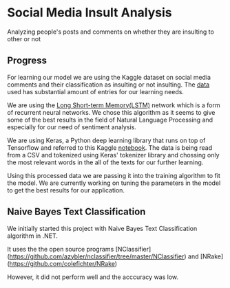 # Social Media Insult Analysis  
Analyzing people's posts and comments on whether they are insulting to other or not

## Progress  
For learning our model we are using the Kaggle dataset on social media comments and their classification as insulting or not insulting. The [data](https://www.kaggle.com/c/detecting-insults-in-social-commentary/data) used has substantial amount of entries for our learning needs.   

We are using the [Long Short-term Memory(LSTM)](https://en.wikipedia.org/wiki/Long_short-term_memory) network which is a form of recurrent neural networks. We chose this algorithm as it seems to give some of the best results in the field of Natural Language Processing and especially for our need of sentiment analysis.  

We are using Keras, a Python deep learning library that runs on top of Tensorflow and referred to this Kaggle [notebook](https://www.kaggle.com/ngyptr/lstm-sentiment-analysis-keras). The data is being read from a CSV and tokenized using Keras' tokenizer library and chossing only the most relevant words in the all of the texts for our further learning.   

Using this processed data we are passing it into the training algorithm to fit the model. We are currently working on tuning the parameters in the model to get the best results for our application. 

## Naive Bayes Text Classification
We initially started this project with Naive Bayes Text Classification algorithm in .NET. 

It uses the the open source programs [NClassifier] (https://github.com/azybler/nclassifier/tree/master/NClassifier) and [NRake] (https://github.com/colefichter/NRake)

However, it did not perform well and the acccuracy was low.